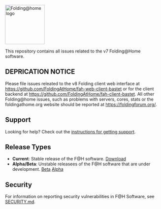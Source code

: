 <p>
  <a href="https://foldingathome.org/">
    <img
      width="128"
      alt="Folding@home logo"
      src="https://foldingathome.org/logo.png"
    />
  </a>
</p>

This repository contains all issues related to the v7 Folding@Home software.

## DEPRICATION NOTICE

Please file issues releated to the v8 Folding client web interface at 
https://github.com/FoldingAtHome/fah-web-client-bastet or for the client
backend at https://github.com/FoldingAtHome/fah-client-bastet.  All other
Folding@home issues, such as problems with servers, cores, stats or
the foldingathome.org website should be reported at 
https://foldingforum.org/.

## Support

Looking for help? Check out the
[instructions for getting support](.github/ISSUE_TEMPLATE/SUPPORT.md).

## Release Types

* **Current**: Stable release of the F@H software.
[Download](https://foldingathome.org/download)
* **Alpha/Beta**: Unstable releasees of the F@H software that are under development.
[Beta](https://foldingathome.org/beta/)
[Alpha](https://foldingathome.org/alpha/)

## Security

For information on reporting security vulnerabilities in F@H Software, see
[SECURITY.md](./SECURITY.md).

